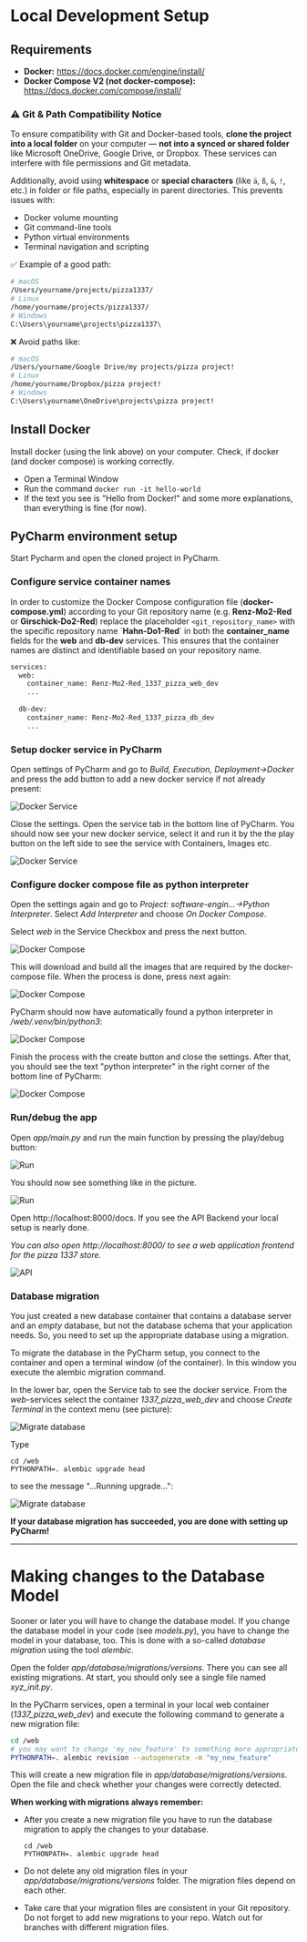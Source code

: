 # Local Development Setup

## Requirements

- **Docker:** https://docs.docker.com/engine/install/
- **Docker Compose V2 (not docker-compose):** https://docs.docker.com/compose/install/

### ⚠️ Git & Path Compatibility Notice

To ensure compatibility with Git and Docker-based tools, **clone the project into a local folder** on your computer — **not into a synced or shared folder** like Microsoft OneDrive, Google Drive, or Dropbox. These services can interfere with file permissions and Git metadata.

Additionally, avoid using **whitespace** or **special characters** (like `ä`, `ß`, `&`, `!`, etc.) in folder or file paths, especially in parent directories. This prevents issues with:

- Docker volume mounting
- Git command-line tools
- Python virtual environments
- Terminal navigation and scripting

✅ Example of a good path:

```bash
# macOS
/Users/yourname/projects/pizza1337/
# Linux
/home/yourname/projects/pizza1337/
# Windows
C:\Users\yourname\projects\pizza1337\
```

❌ Avoid paths like:

```bash
# macOS
/Users/yourname/Google Drive/my projects/pizza project!
# Linux
/home/yourname/Dropbox/pizza project!
# Windows
C:\Users\yourname\OneDrive\projects\pizza project!
```

## Install Docker

Install docker (using the link above) on your computer.
Check, if docker (and docker compose) is working correctly.
  - Open a Terminal Window
  - Run the command `docker run -it hello-world`
  - If the text you see is "Hello from Docker!" and some more explanations, than everything is fine (for now).

## PyCharm environment setup

Start Pycharm and open the cloned project in PyCharm.

### Configure service container names

In order to customize the Docker Compose configuration file (**docker-compose.yml**) according to your Git repository
name (e.g. **Renz-Mo2-Red** or **Girschick-Do2-Red**) replace the placeholder `<git_repository_name>` with the specific repository name \`**Hahn-Do1-Red**\`
in both the **container_name** fields for the **web** and **db-dev** services. This ensures that the container names are distinct and identifiable based on your repository name.

```bash
services:
  web:
    container_name: Renz-Mo2-Red_1337_pizza_web_dev
    ...
    
  db-dev:
    container_name: Renz-Mo2-Red_1337_pizza_db_dev
    ... 
```

### Setup docker service in PyCharm

Open settings of PyCharm and go to *Build, Execution, Deployment->Docker* and press the add button to add a new docker service if not already present:

![Docker Service](docker-service.png "Docker Service")

Close the settings. Open the service tab in the bottom line of PyCharm. You should now see your new docker service, select it and run it by the the play button on the left side to see the service with Containers, Images etc.

![Docker Service](docker-service2.png "Docker Service")

### Configure docker compose file as python interpreter

Open the settings again and go to *Project: software-engin...->Python Interpreter*. Select *Add Interpreter* and choose *On
Docker Compose*.

Select *web* in the Service Checkbox and press the next button.

![Docker Compose](docker-compose1.png "Docker Compose")

This will download and build all the images that are required by the docker-compose file. When the process is done, press next again:

![Docker Compose](docker-compose2.png "Docker Compose")

PyCharm should now have automatically found a python interpreter in */web/.venv/bin/python3*:

![Docker Compose](docker-compose3.png "Docker Compose")

Finish the process with the create button and close the settings. After that, you should see the text "python interpreter" in the right corner of the bottom line of PyCharm:

![Docker Compose](docker-compose4.png "Docker Compose")

### Run/debug the app

Open *app/main.py* and run the main function by pressing the play/debug button:

![Run](run.png "Run")

You should now see something like in the picture. 

![Run](run2.png "Run")

Open http://localhost:8000/docs. If you see the API Backend your local setup is nearly done.

_You can also open http://localhost:8000/ to see a web application frontend for the pizza 1337 store._

![API](API.png "API Backend")

### Database migration

You just created a new database container that contains a database server and an _empty_ database, 
but not the database schema that your application needs. 
So, you need to set up the appropriate database using a migration.

To migrate the database in the PyCharm setup, you connect to the container and 
open a terminal window (of the container). In this window you execute
the alembic migration command. 

In the lower bar, open the Service tab to see the docker service. From the *web*-services select the container *1337_pizza_web_dev*
and choose *Create Terminal* in the context menu (see picture):

![Migrate database](migration-database-pycharm.png "Migrate database")

Type

```
cd /web
PYTHONPATH=. alembic upgrade head
```

to see the message "...Running upgrade...":

![Migrate database](migration-database-pycharm2.png "Migrate database")

**If your database migration has succeeded, you are done with setting up PyCharm!**

---

# Making changes to the Database Model

Sooner or later you will have to change the database model. 
If you change the database model in your code (see _models.py_), 
you have to change the model in your database, too. 
This is done with a so-called _database migration_ using the tool _alembic_.

Open the folder _app/database/migrations/versions_. 
There you can see all existing migrations. 
At start, you should only see a single file named _xyz_init.py_.

In the PyCharm services, open a terminal in your local web container (_1337_pizza_web_dev_) and 
execute the following command to generate a new migration file:

```bash
cd /web
# you may want to change 'my_new_feature' to something more appropriate
PYTHONPATH=. alembic revision --autogenerate -m "my_new_feature" 
```

This will create a new migration file in _app/database/migrations/versions_. 
Open the file and check whether your changes were correctly detected.

**When working with migrations always remember:**

- After you create a new migration file you have to run the database migration to apply the changes to your database.
  ```
  cd /web
  PYTHONPATH=. alembic upgrade head
  ```

- Do not delete any old migration files in your _app/database/migrations/versions_ folder. 
  The migration files depend on each other.
- Take care that your migration files are consistent in your Git repository. 
  Do not forget to add new migrations to your repo. 
  Watch out for branches with different migration files.

<!-- 
# Starting the app without PyCharm ???? todo - I do not understand this!  !!!

This is not working. After setting up pycharm this container name is in use! 
After removing the container it is starting but the sql container stops again.
/bin/sh: 1: ./scripts/docker-entrypoint.sh: not found


Just open a console windows in the root folder of your project and type

```
docker compose up
```

This will start a postgresql server and the app. Open http://localhost:8000/docs for launching the API Backend through Swagger.

<!--
## Database migration

Before you can really use the API Backend, you need to migrate the database model of the running database container. Open a new terminal window and open an console in the running container:

```
docker exec -it -e PYTHONPATH=. -e API_SERVER=localhost -e API_PORT=8000 1337_pizza_web_dev alembic upgrade head
```

This executes the alembic migration command in the docker container named *1337_pizza_web_dev* with appropriate
environment variables.
-->